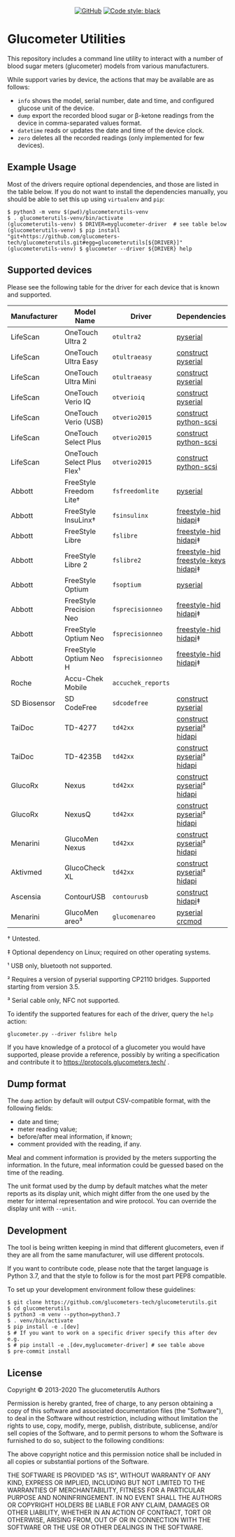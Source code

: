 <!--
SPDX-FileCopyrightText: 2013 The glucometerutils Authors

SPDX-License-Identifier: MIT
-->

<p align="center">
<a href="https://github.com/glucometers-tech/glucometerutils#license"><img alt="GitHub" src="https://img.shields.io/badge/license-MIT-green"></a>
<a href="https://github.com/psf/black"><img alt="Code style: black" src="https://img.shields.io/badge/code%20style-black-000000.svg"></a>
</p>

# Glucometer Utilities

This repository includes a command line utility to interact with a number of
blood sugar meters (glucometer) models from various manufacturers.

While support varies by device, the actions that may be available are as
follows:

 * `info` shows the model, serial number, date and time, and configured glucose
   unit of the device.
 * `dump` export the recorded blood sugar or β-ketone readings from the device
   in comma-separated values format.
 * `datetime` reads or updates the date and time of the device clock.
 * `zero` deletes all the recorded readings (only implemented for few devices).

## Example Usage

Most of the drivers require optional dependencies, and those are listed in the
table below. If you do not want to install the dependencies manually, you should
be able to set this up using `virtualenv` and `pip`:

```shell
$ python3 -m venv $(pwd)/glucometerutils-venv
$ . glucometerutils-venv/bin/activate
(glucometerutils-venv) $ DRIVER=myglucometer-driver  # see table below
(glucometerutils-venv) $ pip install "git+https://github.com/glucometers-tech/glucometerutils.git#egg=glucometerutils[${DRIVER}]"
(glucometerutils-venv) $ glucometer --driver ${DRIVER} help
```

## Supported devices

Please see the following table for the driver for each device that is known and
supported.

| Manufacturer | Model Name                 | Driver             | Dependencies                               |
| ---          | ---                        | ---                | ---                                        |
| LifeScan     | OneTouch Ultra 2           | `otultra2`         | [pyserial]                                 |
| LifeScan     | OneTouch Ultra Easy        | `otultraeasy`      | [construct] [pyserial]                     |
| LifeScan     | OneTouch Ultra Mini        | `otultraeasy`      | [construct] [pyserial]                     |
| LifeScan     | OneTouch Verio IQ          | `otverioiq`        | [construct] [pyserial]                     |
| LifeScan     | OneTouch Verio (USB)       | `otverio2015`      | [construct] [python-scsi]                  |
| LifeScan     | OneTouch Select Plus       | `otverio2015`      | [construct] [python-scsi]                  |
| LifeScan     | OneTouch Select Plus Flex¹ | `otverio2015`      | [construct] [python-scsi]                  |
| Abbott       | FreeStyle Freedom Lite†    | `fsfreedomlite`    | [pyserial]                                 |
| Abbott       | FreeStyle InsuLinx†        | `fsinsulinx`       | [freestyle-hid] [hidapi]‡                  |
| Abbott       | FreeStyle Libre            | `fslibre`          | [freestyle-hid] [hidapi]‡                  |
| Abbott       | FreeStyle Libre 2          | `fslibre2`         | [freestyle-hid] [freestyle-keys] [hidapi]‡ |
| Abbott       | FreeStyle Optium           | `fsoptium`         | [pyserial]                                 |
| Abbott       | FreeStyle Precision Neo    | `fsprecisionneo`   | [freestyle-hid] [hidapi]‡                  |
| Abbott       | FreeStyle Optium Neo       | `fsprecisionneo`   | [freestyle-hid] [hidapi]‡                  |
| Abbott       | FreeStyle Optium Neo H     | `fsprecisionneo`   | [freestyle-hid] [hidapi]‡                  |
| Roche        | Accu-Chek Mobile           | `accuchek_reports` |                                            |
| SD Biosensor | SD CodeFree                | `sdcodefree`       | [construct] [pyserial]                     |
| TaiDoc       | TD-4277                    | `td42xx`           | [construct] [pyserial]² [hidapi]           |
| TaiDoc       | TD-4235B                   | `td42xx`           | [construct] [pyserial]² [hidapi]           |
| GlucoRx      | Nexus                      | `td42xx`           | [construct] [pyserial]² [hidapi]           |
| GlucoRx      | NexusQ                     | `td42xx`           | [construct] [pyserial]² [hidapi]           |
| Menarini     | GlucoMen Nexus             | `td42xx`           | [construct] [pyserial]² [hidapi]           |
| Aktivmed     | GlucoCheck XL              | `td42xx`           | [construct] [pyserial]² [hidapi]           |
| Ascensia     | ContourUSB                 | `contourusb`       | [construct] [hidapi]‡                      |
| Menarini     | GlucoMen areo³             | `glucomenareo`     | [pyserial] [crcmod]                        |

† Untested.

‡ Optional dependency on Linux; required on other operating systems.

¹ USB only, bluetooth not supported.

² Requires a version of pyserial supporting CP2110 bridges. Supported starting
  from version 3.5.

³ Serial cable only, NFC not supported.

To identify the supported features for each of the driver, query the `help`
action:

    glucometer.py --driver fslibre help

If you have knowledge of a protocol of a glucometer you would have supported,
please provide a reference, possibly by writing a specification and contribute
it to https://protocols.glucometers.tech/ .

[construct]: https://construct.readthedocs.io/en/latest/
[freestyle-hid]: https://pypi.org/project/freestyle-hid/
[freestyle-keys]: https://pypi.org/project/freestyle-keys/
[pyserial]: https://pythonhosted.org/pyserial/
[python-scsi]: https://pypi.org/project/PYSCSI/
[hidapi]: https://pypi.python.org/pypi/hidapi
[crcmod]: https://pypi.org/project/crcmod/

## Dump format

The `dump` action by default will output CSV-compatible format, with the
following fields:

 * date and time;
 * meter reading value;
 * before/after meal information, if known;
 * comment provided with the reading, if any.

Meal and comment information is provided by the meters supporting the
information. In the future, meal information could be guessed based on the time
of the reading.

The unit format used by the dump by default matches what the meter reports as
its display unit, which might differ from the one used by the meter for internal
representation and wire protocol. You can override the display unit with
`--unit`.

## Development

The tool is being written keeping in mind that different glucometers,
even if they are all from the same manufacturer, will use different
protocols.

If you want to contribute code, please note that the target language
is Python 3.7, and that the style to follow is for the most part PEP8
compatible.

To set up your development environment follow these guidelines:

```shell
$ git clone https://github.com/glucometers-tech/glucometerutils.git
$ cd glucometerutils
$ python3 -m venv --python=python3.7
$ . venv/bin/activate
$ pip install -e .[dev]
$ # If you want to work on a specific driver specify this after dev e.g.
$ # pip install -e .[dev,myglucometer-driver] # see table above
$ pre-commit install
```

## License

Copyright © 2013-2020 The glucometerutils Authors

Permission is hereby granted, free of charge, to any person obtaining
a copy of this software and associated documentation files (the
"Software"), to deal in the Software without restriction, including
without limitation the rights to use, copy, modify, merge, publish,
distribute, sublicense, and/or sell copies of the Software, and to
permit persons to whom the Software is furnished to do so, subject to
the following conditions:

The above copyright notice and this permission notice shall be
included in all copies or substantial portions of the Software.

THE SOFTWARE IS PROVIDED "AS IS", WITHOUT WARRANTY OF ANY KIND,
EXPRESS OR IMPLIED, INCLUDING BUT NOT LIMITED TO THE WARRANTIES OF
MERCHANTABILITY, FITNESS FOR A PARTICULAR PURPOSE AND NONINFRINGEMENT.
IN NO EVENT SHALL THE AUTHORS OR COPYRIGHT HOLDERS BE LIABLE FOR ANY
CLAIM, DAMAGES OR OTHER LIABILITY, WHETHER IN AN ACTION OF CONTRACT,
TORT OR OTHERWISE, ARISING FROM, OUT OF OR IN CONNECTION WITH THE
SOFTWARE OR THE USE OR OTHER DEALINGS IN THE SOFTWARE.
